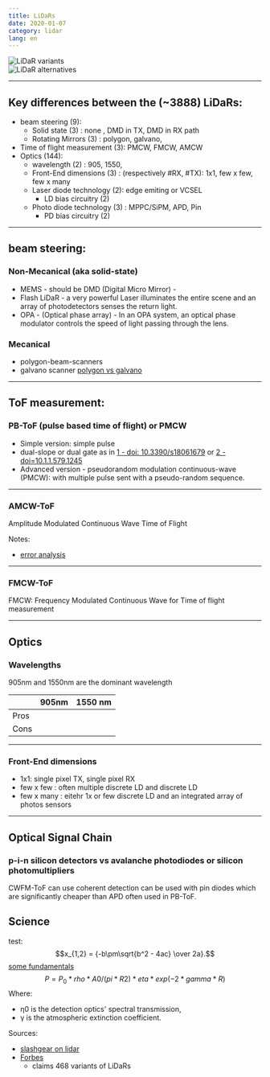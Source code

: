 ```yaml
---
title: LiDaRs
date: 2020-01-07
category: lidar
lang: en
---
```



![LiDaR variants](/embedded-analog-intelligence/static/img/_posts/lidar_alternatives.jpg)    
![LiDaR alternatives](/embedded-analog-intelligence/static/img/_posts/lidar_overview.jpg)    

--- 

## Key differences between the (~3888) LiDaRs:

* beam steering (9):
    - Solid state (3) : none , DMD in TX, DMD in RX path 
    - Rotating Mirrors (3) : polygon, galvano, 
* Time of flight measurement (3): PMCW, FMCW, AMCW
* Optics (144):
    - wavelength (2) : 905, 1550, 
    - Front-End dimensions (3) : (respectively #RX, #TX): 1x1, few x few, few x many
    - Laser diode technology (2): edge emiting or VCSEL
        - LD bias circuitry (2)
    - Photo diode technology (3) : MPPC/SiPM, APD, Pin
        - PD bias circuitry (2)

---

## beam steering:
### Non-Mecanical (aka solid-state)
* MEMS - should be DMD (Digital Micro Mirror) - 
* Flash LiDaR - a very powerful Laser illuminates the entire scene and an array of photodetectors senses the return light.
* OPA - (Optical phase array) -  In an OPA system, an optical phase modulator controls the speed
of light passing through the lens.

### Mecanical
* polygon-beam-scanners
* galvano scanner
[polygon vs galvano](https://www.nidec-copal-electronics.com/us/featuring/lidar-polygon/vs_galvo/)

---

## ToF measurement:
### PB-ToF (pulse based time of flight) or PMCW
* Simple version: simple pulse
* dual-slope or dual gate as in [1 - doi: 10.3390/s18061679](https://www.ncbi.nlm.nih.gov/pmc/articles/PMC6022202/) or [2 - doi=10.1.1.579.1245](http://citeseerx.ist.psu.edu/viewdoc/download?doi=10.1.1.579.1245&rep=rep1&type=pdf)
* Advanced version - pseudorandom modulation continuous-wave (PMCW): with multiple pulse sent with a pseudo-random sequence.

----
### AMCW-ToF

Amplitude Modulated Continuous Wave Time of Flight 

Notes:
* [error analysis](https://www.ncbi.nlm.nih.gov/pmc/articles/PMC6022202/)    

----

### FMCW-ToF

FMCW: Frequency Modulated Continuous Wave for Time of flight measurement

---
## Optics

### Wavelengths

905nm and 1550nm are the dominant wavelength

|      | 905nm | 1550 nm |
|------|-------|---------|
| Pros |       |         |
| Cons |       |         |

----

### Front-End dimensions

* 1x1: single pixel TX, single pixel RX
* few x few : often multiple discrete LD and discrete LD
* few x many : eitehr 1x or few discrete LD and an integrated array of photos sensors

----

## Optical Signal Chain

### p-i-n silicon detectors vs avalanche photodiodes or silicon photomultipliers
CWFM-ToF can use coherent detection can be used with pin diodes which are significantly cheaper than APD often used in PB-ToF.

## Science
test:
$$x_{1,2} = {-b\pm\sqrt{b^2 - 4ac} \over 2a}.$$
[some fundamentals](https://www.laserfocusworld.com/lasers-sources/article/16548115/lidar-a-photonics-guide-to-the-autonomous-vehicle-market)
$$ P=P_0 * rho * A0/(pi*R2) *eta * exp(-2*gamma*R) $$
Where: 
* η0 is the detection optics' spectral transmission, 
* γ is the atmospheric extinction coefficient.

Sources:
* [slashgear on lidar](https://www.slashgear.com/djis-livox-says-it-cracked-the-lidar-problem-holding-back-autonomous-cars-06605502/)
* [Forbes](https://www.forbes.com/sites/sabbirrangwala/2020/04/12/there-must-be-860-ways-to-build-an-av-lidarpart-1/#13236dec545c)
    - claims 468 variants of LiDaRs

